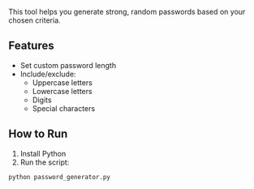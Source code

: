 This tool helps you generate strong, random passwords based on your chosen criteria.

## Features
- Set custom password length
- Include/exclude:
  - Uppercase letters
  - Lowercase letters
  - Digits
  - Special characters

## How to Run
1. Install Python
2. Run the script:
```bash
python password_generator.py
